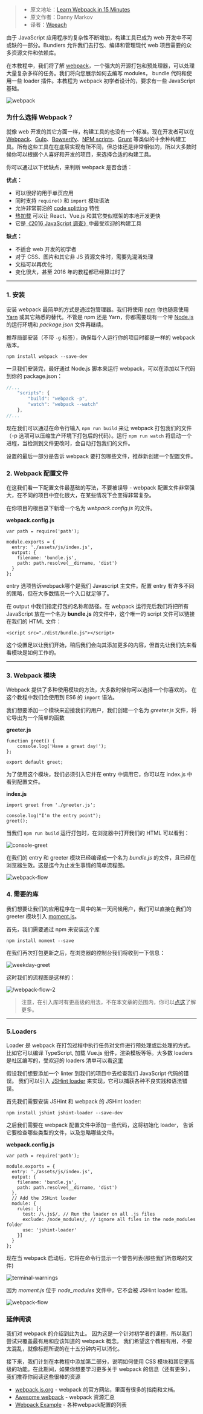 > * 原文地址：[Learn Webpack in 15 Minutes](https://tutorialzine.com/2017/04/learn-webpack-in-15-minutes)
> * 原文作者：Danny Markov
> * 译者：[Wpeach](https://github.com/Wpeach/Blog)

由于 JavaScript 应用程序的复杂性不断增加，构建工具已成为 web 开发中不可或缺的一部分。Bundlers 允许我们去打包、编译和管理现代 web 项目需要的众多资源文件和依赖库。


在本教程中，我们将了解 [webpack](https://webpack.github.io/)，一个强大的开源打包和预处理器，可以处理大量复杂多样的任务。我们将向您展示如何去编写 modules， bundle 代码和使用一些 loader 插件。本教程为 webpack 初学者设计的，要求有一些 JavaScript 基础。

![webpack](https://user-gold-cdn.xitu.io/2019/1/24/1687e8e50accbc6c?w=785&h=262&f=jpeg&s=7911)

### 为什么选择 Webpack？

就像 web 开发的其它方面一样，构建工具的也没有一个标准。现在开发者可以在 [Webpack](https://webpack.github.io/)、[Gulp](https://gulpjs.com/)、[Bowserify](http://browserify.org/)、[NPM scripts](https://docs.npmjs.com/misc/scripts)、[Grunt](https://gruntjs.com/) 等类似的十余种构建工具。所有这些工具在在底层实现有所不同，但总体还是非常相似的，所以大多数时候你可以根据个人喜好和开发的项目，来选择合适的构建工具。

你可以通过以下优缺点，来判断 webpack 是否合适：

**优点：**

* 可以很好的用于单页应用
* 同时支持 `require()` 和 `import` 模块语法
* 允许非常前沿的 [code splitting](https://webpack.js.org/guides/code-splitting/#components/sidebar/sidebar.jsx) 特性
* [热加载](https://webpack.js.org/concepts/hot-module-replacement/) 可以让 React、Vue.js 和其它类似框架的本地开发更快
* 它是[《2016 JavaScript 调查》](https://stateofjs.com/2016/buildtools/)中最受欢迎的构建工具

**缺点：**

* 不适合 web 开发的初学者
* 对于 CSS、图片和其它非 JS 资源文件时，需要先混淆处理
* 文档可以再优化
* 变化很大，甚至 2016 年的教程都已经算过时了

---

### 1. 安装

安装 webpack 最简单的方式是通过包管理器。我们将使用 [npm](https://www.npmjs.com/) 你也随意使用 [Yarn](https://yarnpkg.com/zh-Hans/) 或其它熟悉的替代。不管是 npm 还是 Yarn，你都需要现有一个带 [Node.js](https://nodejs.org/en/) 的运行环境和 *package.json* 文件再继续。

推荐局部安装（不带 `-g` 标签），确保每个人运行你的项目时都是一样的 webpack 版本。

```
npm install webpack --save-dev
```

一旦我们安装完，最好通过 Node.js 脚本来运行 webpack，可以在添加以下代码到你的 package.json：

``` js
//...
    "scripts": {
        "build": "webpack -p",
        "watch": "webpack --watch"
    },
//...
```

现在我们可以通过在命令行输入 `npm run build` 来让 webpack 打包我们的文件（-p 选项可以压缩生产环境下打包后的代码）。运行 `npm run watch` 将启动一个进程，当检测到文件更改时，会自动打包我们的文件。

设置的最后一部分是告诉 webpack 要打包哪些文件，推荐新创建一个配置文件。

### 2. Webpack 配置文件

在这我们看一下配置文件最基础的写法，不要被误导 - webpack 配置文件非常强大，在不同的项目中变化很大，在某些情况下会变得非常复杂。

在你项目的根目录下新增一个名为 *webpack.config.js* 的文件。

**webpack.config.js**

```
var path = require('path');

module.exports = {
  entry: './assets/js/index.js',
  output: {
    filename: 'bundle.js',
    path: path.resolve(__dirname, 'dist')
  }
};
```

entry 选项告诉webpack哪个是我们 Javascript 主文件。配置 entry 有许多不同的策略，但在大多数情况一个入口就足够了。

在 output 中我们指定打包的名称和路径。在 webpack 运行完后我们将把所有 JavaScript 放在一个名为 **bundle.js** 的文件中，这个唯一的 script 文件可以链接在我们的 HTML 文件：

```
<script src="./dist/bundle.js"></script>
```

这个设置足以让我们开始，稍后我们会向其添加更多的内容，但首先让我们先来看看模块是如何工作的。

---

### 3. Webpack 模块

Webpack 提供了多种使用模块的方法，大多数时候你可以选择一个你喜欢的。 在这个教程中我们会使用到 ES6 的 `import` 语法。

我们想要添加一个模块来迎接我们的用户，我们创建一个名为 *greeter.js* 文件，将它导出为一个简单的函数

**greeter.js**

```
function greet() {
    console.log('Have a great day!');
};

export default greet;
```

为了使用这个模块，我们必须引入它并在 entry 中调用它，你可以在 index.js 中看到配置文件。

**index.js**

```
import greet from './greeter.js';

console.log("I'm the entry point");
greet();
```

当我们 `npm run build` 运行打包时，在浏览器中打开我们的 HTML 可以看到：

![console-greet](https://user-gold-cdn.xitu.io/2019/1/24/1687e8e50bdf9922?w=554&h=211&f=png&s=14574)

在我们的 entry 和 greeter 模块已经编译成一个名为 *bundle.js* 的文件，且已经在浏览器生效。这是迄今为止发生事情的简单流程图。

![webpack-flow](https://user-gold-cdn.xitu.io/2019/1/24/1687e8e50c196268?w=785&h=272&f=png&s=13985)


### 4. 需要的库

我们想要让我们的应用程序在一周中的某一天问候用户，我们可以直接在我们的 greeter 模块引入 [moment.js](http://momentjs.com/)。

首先，我们需要通过 npm 来安装这个库

```
npm install moment --save
```

在我们再次打包更新之后，在浏览器的控制台我们将收到一下信息：


![weekday-greet](https://user-gold-cdn.xitu.io/2019/1/24/1687e8e511b725cd?w=554&h=211&f=png&s=15325)

这时我们的流程图是这样的：

![/webpack-flow-2](https://user-gold-cdn.xitu.io/2019/1/24/1687e8e50aa407ff?w=785&h=370&f=png&s=17728)

> 注意，在引入库时有更高级的用法，不在本文章的范围内，你可以[点这](https://webpack.js.org/guides/code-splitting/)了解更多。

---

### 5.Loaders

Loader 是 webpack 在打包过程中执行任务对文件进行预处理或后处理的方式。比如它可以编译 TypeScript, 加载 Vue.js 组件，渲染模板等等。大多数 loaders 是社区编写的，受欢迎的 loaders 清单可以看[这里](https://webpack.js.org/loaders/)

假设我们想要添加一个 linter 到我们的项目中去检查我们 JavaScript 代码的错误。 我们可以引入 [JSHint loader](https://github.com/webpack-contrib/jshint-loader) 来实现，它可以捕获各种不良实践和语法错误。

首先我们需要安装 JSHint 和 webpack 的 JSHint loader:

```
npm install jshint jshint-loader --save-dev
```

之后我们需要在 webpack 配置文件中添加一些代码，这将初始化 loader， 告诉它要检查哪些类型的文件，以及忽略哪些文件。

**webpack.config.js**

```
var path = require('path');

module.exports = {
  entry: './assets/js/index.js',
  output: {
    filename: 'bundle.js',
    path: path.resolve(__dirname, 'dist')
  },
  // Add the JSHint loader
  module: {
    rules: [{
      test: /\.js$/, // Run the loader on all .js files
      exclude: /node_modules/, // ignore all files in the node_modules folder
      use: 'jshint-loader'
    }]
  }
};
```

现在当 webpack 启动后，它将在命令行显示一个警告列表(那些我们所忽略的文件)

![terminal-warnings](https://user-gold-cdn.xitu.io/2019/1/24/1687e8e5108af5f5?w=685&h=265&f=png&s=45605)

因为 *moment.js* 位于 *node_modules* 文件中，它不会被 JSHint loader 检测。

![webpack-flow](https://user-gold-cdn.xitu.io/2019/1/24/1687e8e5aa9d1649?w=785&h=370&f=png&s=25000)


### 延伸阅读

我们对 webpack 的介绍到此为止。 因为这是一个针对初学者的课程，所以我们尝试只覆盖最有用和应该知道的 webpack 概念。 我们希望这个教程有用，不要太混乱，就像标题所说的在十五分钟内可以消化。

接下来，我们计划在本教程中添加第二部分，说明如何使用 CSS 模块和其它更高级的功能。在此期间，如果你想要学习更多关于 webpack 的信息（还有更多），我们推荐你阅读这些很棒的资源

* [webpack.js.org](https://webpack.js.org/) - webpack 的官方网站，里面有很多的指南和文档。
* [Awesome webpack](https://github.com/webpack-contrib/awesome-webpack) - webpack 资源汇总
* [Webpack Example](https://github.com/webpack/webpack/tree/master/examples) - 各种webpack配置的列表